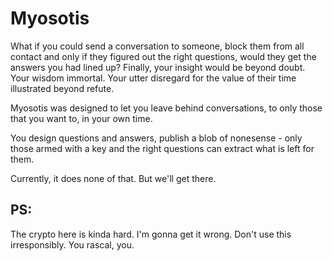 # Myosotis

What if you could send a conversation to someone, block them from all contact
and only if they figured out the right questions, would they get the answers you
had lined up? Finally, your insight would be beyond doubt. Your wisdom
immortal. Your utter disregard for the value of their time illustrated beyond
refute.

Myosotis was designed to let you leave behind conversations, to only those that
you want to, in your own time. 

You design questions and answers, publish a blob of nonesense - only those armed
with a key and the right questions can extract what is left for them. 

Currently, it does none of that. But we'll get there.

## PS:
The crypto here is kinda hard. I'm gonna get it wrong. Don't use this
irresponsibly. You rascal, you.
